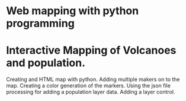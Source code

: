# Web mapping with python programming
# Interactive Mapping of Volcanoes and population.
Creating and HTML map with python.
Adding multiple makers on to the map.
Creating a color generation of the markers.
Using the json file processing for adding a population layer data.
Adding a layer control.
